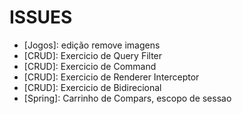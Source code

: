 # ISSUES

- [Jogos]: edição remove imagens
- [CRUD]: Exercicio de Query Filter
- [CRUD]: Exercicio de Command
- [CRUD]: Exercicio de Renderer Interceptor
- [CRUD]: Exercicio de Bidirecional
- [Spring]: Carrinho de Compars, escopo de sessao